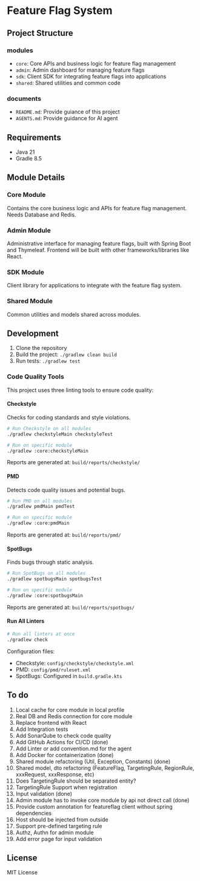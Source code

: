 # Feature Flag System

## Project Structure
### modules
- `core`: Core APIs and business logic for feature flag management
- `admin`: Admin dashboard for managing feature flags
- `sdk`: Client SDK for integrating feature flags into applications
- `shared`: Shared utilities and common code
### documents
- `README.md`: Provide guiance of this project
- `AGENTS.md`: Provide guidance for AI agent 

## Requirements

- Java 21
- Gradle 8.5

## Module Details

### Core Module
Contains the core business logic and APIs for feature flag management.
Needs Database and Redis.

### Admin Module
Administrative interface for managing feature flags, built with Spring Boot and Thymeleaf.
Frontend will be built with other frameworks/libraries like React.

### SDK Module
Client library for applications to integrate with the feature flag system.

### Shared Module
Common utilities and models shared across modules.

## Development

1. Clone the repository
2. Build the project: `./gradlew clean build`
3. Run tests: `./gradlew test`

### Code Quality Tools

This project uses three linting tools to ensure code quality:

#### Checkstyle
Checks for coding standards and style violations.
```bash
# Run Checkstyle on all modules
./gradlew checkstyleMain checkstyleTest

# Run on specific module
./gradlew :core:checkstyleMain
```
Reports are generated at: `build/reports/checkstyle/`

#### PMD
Detects code quality issues and potential bugs.
```bash
# Run PMD on all modules
./gradlew pmdMain pmdTest

# Run on specific module
./gradlew :core:pmdMain
```
Reports are generated at: `build/reports/pmd/`

#### SpotBugs
Finds bugs through static analysis.
```bash
# Run SpotBugs on all modules
./gradlew spotbugsMain spotbugsTest

# Run on specific module
./gradlew :core:spotbugsMain
```
Reports are generated at: `build/reports/spotbugs/`

#### Run All Linters
```bash
# Run all linters at once
./gradlew check
```

Configuration files:
- Checkstyle: `config/checkstyle/checkstyle.xml`
- PMD: `config/pmd/ruleset.xml`
- SpotBugs: Configured in `build.gradle.kts`

## To do
1. Local cache for core module in local profile
2. Real DB and Redis connection for core module
3. Replace frontend with React
4. Add Integration tests
6. Add SonarQube to check code quality
7. Add GitHub Actions for CI/CD (done)
9. Add Linter or add convention.md for the agent
8. Add Docker for containerization (done)
9. Shared module refactoring (Util, Exception, Constants) (done)
10. Shared model, dto refactoring (FeatureFlag, TargetingRule, RegionRule, xxxRequest, xxxResponse, etc)
11. <high> Does TargetingRule should be separated entity?
12. <high> TargetingRule Support when registration
13. <high> Input validation (done)
14. <high> Admin module has to invoke core module by api not direct call (done)
15. Provide custom annotation for featureflag client without spring dependencies
16. <mid> Host should be injected from outside
17. Support pre-defined targeting rule
18. <mid> Authz, Authn for admin module
19. Add error page for input validation

## License

MIT License
